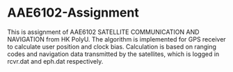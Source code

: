 # AAE6102-Assignment

This is assignment of AAE6102 SATELLITE COMMUNICATION AND NAVIGATION from HK PolyU. The algorithm is implemented for GPS receiver to calculate user position and clock bias. Calculation is based on ranging codes and navigation data transmitted by the satellites, which is logged in rcvr.dat and eph.dat respectively.
